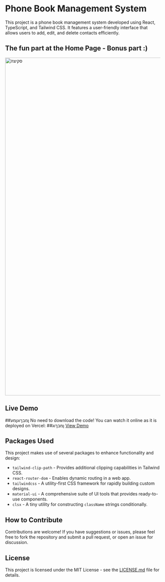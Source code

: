 

# Phone Book Management System

This project is a phone book management system developed using React, TypeScript, and Tailwind CSS. It features a user-friendly interface that allows users to add, edit, and delete contacts efficiently.
## The fun part at the Home Page - Bonus part :)



<img width="1094" alt="סקיצה" src="https://github.com/rcanaan/phone-book-platform/assets/58044154/c1764de7-aae8-471e-99d8-051a113c366f">



## Live Demo

##ןמבךוגןמע 
No need to download the code! You can watch it online as it is deployed on Vercel:
##ןמבךוג
[View Demo](https://phone-book-platform.vercel.app/)

## Packages Used

This project makes use of several packages to enhance functionality and design:

- `tailwind-clip-path` - Provides additional clipping capabilities in Tailwind CSS.
- `react-router-dom` - Enables dynamic routing in a web app.
- `tailwindcss` - A utility-first CSS framework for rapidly building custom designs.
- `material-ui` - A comprehensive suite of UI tools that provides ready-to-use components.
- `clsx` - A tiny utility for constructing `className` strings conditionally.

## How to Contribute

Contributions are welcome! If you have suggestions or issues, please feel free to fork the repository and submit a pull request, or open an issue for discussion.

## License

This project is licensed under the MIT License - see the [LICENSE.md](LICENSE) file for details.

